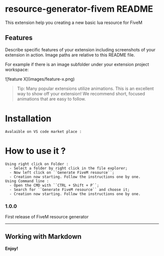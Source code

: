 # resource-generator-fivem README

This extension help you creating a new basic lua resource for FiveM

## Features

Describe specific features of your extension including screenshots of your extension in action. Image paths are relative to this README file.

For example if there is an image subfolder under your extension project workspace:

\!\[feature X\]\(images/feature-x.png\)

> Tip: Many popular extensions utilize animations. This is an excellent way to show off your extension! We recommend short, focused animations that are easy to follow.


    
# Installation
    Avalaible on VS code market place : 

# How to use it ?
    Using right click on Folder : 
      - Select a folder by right click in the file explorer;
      - Now left click on ``Generate FiveM resource``;
      - Creation now starting. Follow the instructions one by one.
    Using Command line :
      - Open the CMD with ``CTRL + Shift + P``;
      - Search for ``Generate FiveM resource`` and choose it;
      - Creation now starting. Follow the instructions one by one.
      


### 1.0.0

First release of FiveM resource generator


-----------------------------------------------------------------------------------------------------------

## Working with Markdown

**Enjoy!**
